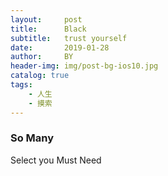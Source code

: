 ```yaml
---
layout:     post
title:      Black
subtitle:   trust yourself
date:       2019-01-28
author:     BY
header-img: img/post-bg-ios10.jpg
catalog: true
tags:
    - 人生
    - 摸索
---
```



### So Many

Select you Must Need
